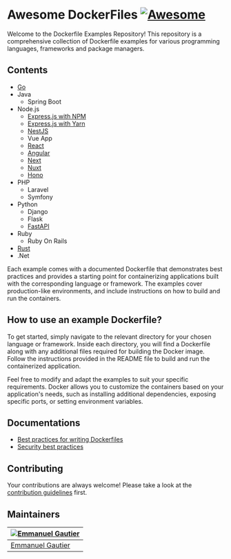 # Awesome DockerFiles [![Awesome](https://awesome.re/badge-flat.svg)](https://awesome.re)

Welcome to the Dockerfile Examples Repository! This repository is a comprehensive collection of Dockerfile examples for various programming languages, frameworks and package managers.

## Contents

- [Go](./go/)
- Java
    - Spring Boot
- Node.js
    - [Express.js with NPM](./express/express-npm/)
    - [Express.js with Yarn](./express/express-yarn/)
    - [NestJS](./nestjs/)
    - Vue App
    - [React](./react/)
    - [Angular](./angular/)
    - [Next](./next/)
    - [Nuxt](./nuxt/)
    - [Hono](./hono/)
- PHP
    - Laravel
    - Symfony
- Python
    - Django
    - Flask
    - [FastAPI](./python/fastapi/)
- Ruby
    - Ruby On Rails
- [Rust](./rust/)
- .Net

Each example comes with a documented Dockerfile that demonstrates best practices and provides a starting point for containerizing applications built with the corresponding language or framework. The examples cover production-like environments, and include instructions on how to build and run the containers.

## How to use an example Dockerfile?

To get started, simply navigate to the relevant directory for your chosen language or framework. Inside each directory, you will find a Dockerfile along with any additional files required for building the Docker image. Follow the instructions provided in the README file to build and run the containerized application.

Feel free to modify and adapt the examples to suit your specific requirements. Docker allows you to customize the containers based on your application's needs, such as installing additional dependencies, exposing specific ports, or setting environment variables.

## Documentations

- [Best practices for writing Dockerfiles](https://docs.docker.com/develop/develop-images/dockerfile_best-practices/)
- [Security best practices](https://docs.docker.com/develop/security-best-practices/)

## Contributing

Your contributions are always welcome! Please take a look at the [contribution guidelines](https://github.com/emmanuelgautier/awesome-dockerfiles/blob/master/CONTRIBUTING.md) first.

## Maintainers

[![Emmanuel Gautier](https://avatars0.githubusercontent.com/u/2765366?s=144)](https://www.emmanuelgautier.com) |
--- |
[Emmanuel Gautier](https://www.emmanuelgautier.com) |
